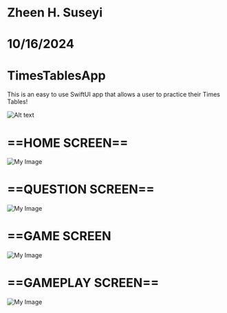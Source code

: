 # Zheen H. Suseyi
# 10/16/2024
# TimesTablesApp
This is an easy to use SwiftUI app that allows a user to practice their Times Tables!

![Alt text](https://github.com/zheensuseyi/TimeTablesApp/blob/main/compressthis-ezgif.com-optimize.gif
)



# ==HOME SCREEN==
![My Image](https://github.com/zheensuseyi/TimesTablesApp/blob/main/timestableappSS/HomeScreen.png)
# ==QUESTION SCREEN==
![My Image](https://github.com/zheensuseyi/TimesTablesApp/blob/main/timestableappSS/QuestionScreen.png)
# ==GAME SCREEN
![My Image](https://github.com/zheensuseyi/TimesTablesApp/blob/main/timestableappSS/GameScreen.png)
# ==GAMEPLAY SCREEN==
![My Image](https://github.com/zheensuseyi/TimesTablesApp/blob/main/timestableappSS/GamePlayScreen.png)


